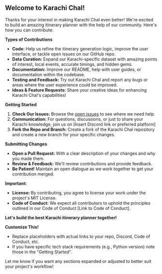 ## Welcome to Karachi Chal!

Thanks for your interest in making Karachi Chal even better! We're excited to build an amazing itinerary planner with the help of our community.  Here's how you can contribute:

**Types of Contributions**

* **Code:** Help us refine the itinerary generation logic, improve the user interface, or tackle open issues on our GitHub repo.
* **Data Curation:**  Expand our Karachi-specific dataset with amazing points of interest, local events, accurate timings, and hidden gems. 
* **Documentation:** Improve our README, help with user guides, or documentation within the codebase.
* **Testing and Feedback:**  Try out Karachi Chal and report any bugs or areas where the user experience could be improved.
* **Ideas & Feature Requests:** Share your creative ideas for enhancing Karachi Chal's capabilities!

**Getting Started**

1. **Check Our Issues:**  Browse the [open issues](https://github.com/codeforpakistan/karachi-chal/issues)  to see where we need help.
2. **Communication:**  For questions, discussions, or just to share your Karachi knowledge, join us on [Insert Discord link or preferred platform]
3. **Fork the Repo and Branch:** Create a fork of the Karachi Chal repository and create a new branch for your specific changes.

**Submitting Changes**

* **Open a Pull Request:**  With a clear description of your changes and why you made them.
* **Review & Feedback:** We'll review contributions and provide feedback. 
* **Be Patient!**  Maintain an open dialogue as we work together to get your contribution merged.

**Important:**

* **License:** By contributing, you agree to license your work under the project's MIT License.
* **Code of Conduct:**  We expect all contributors to uphold the principles outlined in our Code of Conduct [Link to Code of Conduct].

**Let's build the best Karachi itinerary planner together!**

**Customize This!**

* Replace placeholders with actual links to your repo, Discord, Code of Conduct, etc.
* If you have specific tech stack requirements (e.g., Python version) note those in the "Getting Started". 

Let me know if you want any sections expanded or adjusted to better suit your project's workflow! 
